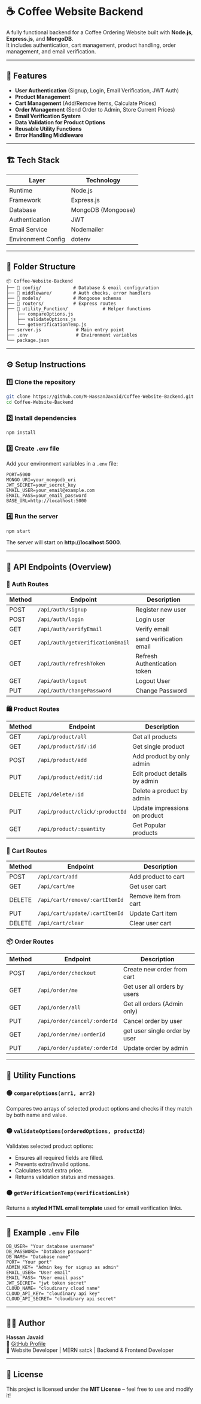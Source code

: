 # ☕ Coffee Website Backend

A fully functional backend for a Coffee Ordering Website built with **Node.js**, **Express.js**, and **MongoDB**.  
It includes authentication, cart management, product handling, order management, and email verification.

---

## 🚀 Features

- **User Authentication** (Signup, Login, Email Verification, JWT Auth)
- **Product Management**
- **Cart Management** (Add/Remove Items, Calculate Prices)
- **Order Management** (Send Order to Admin, Store Current Prices)
- **Email Verification System**
- **Data Validation for Product Options**
- **Reusable Utility Functions**
- **Error Handling Middleware**

---

## 🏗️ Tech Stack

| Layer | Technology |
|-------|-------------|
| Runtime | Node.js |
| Framework | Express.js |
| Database | MongoDB (Mongoose) |
| Authentication | JWT |
| Email Service | Nodemailer |
| Environment Config | dotenv |

---

## 📁 Folder Structure

```
📦 Coffee-Website-Backend
├── 📂 config/            # Database & email configuration
├── 📂 middleware/        # Auth checks, error handlers
├── 📂 models/            # Mongoose schemas
├── 📂 routers/           # Express routes
├── 📂 utility_Function/             # Helper functions
│   ├── compareOptions.js
│   ├── validateOptions.js
│   └── getVerificationTemp.js
├── server.js             # Main entry point
├── .env                  # Environment variables
└── package.json
```

---

## ⚙️ Setup Instructions

### 1️⃣ Clone the repository
```bash
git clone https://github.com/M-HassanJavaid/Coffee-Website-Backend.git
cd Coffee-Website-Backend
```

### 2️⃣ Install dependencies
```bash
npm install
```

### 3️⃣ Create `.env` file
Add your environment variables in a `.env` file:
```env
PORT=5000
MONGO_URI=your_mongodb_uri
JWT_SECRET=your_secret_key
EMAIL_USER=your_email@example.com
EMAIL_PASS=your_email_password
BASE_URL=http://localhost:5000
```

### 4️⃣ Run the server
```bash
npm start
```
The server will start on **http://localhost:5000**.

---

## 🧩 API Endpoints (Overview)

### 🔐 Auth Routes
| Method | Endpoint | Description |
|--------|-----------|-------------|
| POST | `/api/auth/signup` | Register new user |
| POST | `/api/auth/login` | Login user |
| GET | `/api/auth/verifyEmail` | Verify email |
| GET | `/api/auth/getVerificationEmail` | send verification email |
| GET | `/api/auth/refreshToken` | Refresh Authentication token |
| GET | `/api/auth/logout` | Logout User |
| PUT | `/api/auth/changePassword` | Change Password |


### 🛍️ Product Routes
| Method | Endpoint | Description |
|--------|-----------|-------------|
| GET | `/api/product/all` | Get all products |
| GET | `/api/product/id/:id` | Get single product |
| POST | `/api/product/add` | Add product by only admin |
| PUT | `/api/product/edit/:id` | Edit product details by admin |
| DELETE | `/api/delete/:id` | Delete a product by admin |
| PUT | `/api/product/click/:productId` | Update impressions on product |
| GET | `/api/product/:quantity` | Get Popular products |



### 🛒 Cart Routes
| Method | Endpoint | Description |
|--------|-----------|-------------|
| POST | `/api/cart/add` | Add product to cart |
| GET | `/api/cart/me` | Get user cart |
| DELETE | `/api/cart/remove/:cartItemId` | Remove item from cart |
| PUT | `/api/cart/update/:cartItemId` | Update Cart item |
| DELETE | `/api/cart/clear` | Clear user cart


### 📦 Order Routes
| Method | Endpoint | Description |
|--------|-----------|-------------|
| POST | `/api/order/checkout` | Create new order from cart |
| GET | `/api/order/me` | Get user all orders by users |
| GET | `/api/order/all` | Get all orders (Admin only) |
| PUT | `/api/order/cancel/:orderId` | Cancel order by user |
| GET | `/api/order/me/:orderId` | get user single order by user |
| PUT | `/api/order/update/:orderId` | Update order by admin |

---

## 🧠 Utility Functions

### 🟢 `compareOptions(arr1, arr2)`
Compares two arrays of selected product options and checks if they match by both name and value.

### 🟡 `validateOptions(orderedOptions, productId)`
Validates selected product options:
- Ensures all required fields are filled.
- Prevents extra/invalid options.
- Calculates total extra price.
- Returns validation status and messages.

### 🟤 `getVerificationTemp(verificationLink)`
Returns a **styled HTML email template** used for email verification links.

---

## 🧾 Example `.env` File

```env
DB_USER= "Your database username"
DB_PASSWORD= "Database password"
DB_NAME= "Database name"
PORT= "Your port"
ADMIN_KEY= "Admin key for signup as admin"
EMAIL_USER= "User email"
EMAIL_PASS= "User email pass"
JWT_SECRET= "jwt token secret"
CLOUD_NAME= "cloudinary cloud name"
CLOUD_API_KEY= "cloudinary api key"
CLOUD_API_SECRET= "cloudinary api secret"
```

---

## 🧑‍💻 Author

**Hassan Javaid**  
📧 [GitHub Profile](https://github.com/M-HassanJavaid)  
💼 Website Developer | MERN satck | Backend & Frontend Developer

---

## 📜 License

This project is licensed under the **MIT License** – feel free to use and modify it!
